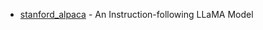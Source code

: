 - [stanford_alpaca](https://github.com/tatsu-lab/stanford_alpaca) - An Instruction-following LLaMA Model
